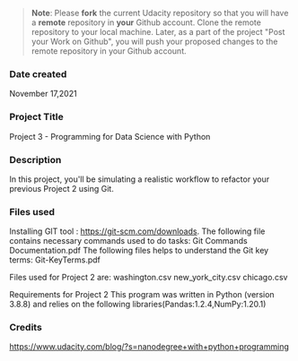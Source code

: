 >**Note**: Please **fork** the current Udacity repository so that you will have a **remote** repository in **your** Github account. Clone the remote repository to your local machine. Later, as a part of the project "Post your Work on Github", you will push your proposed changes to the remote repository in your Github account.

### Date created
November 17,2021

### Project Title
Project 3 - Programming for Data Science with Python

### Description
In this project, you'll be simulating a realistic workflow to refactor your previous Project 2 using Git.

### Files used
Installing GIT tool : https://git-scm.com/downloads.
The following file contains necessary commands used to do tasks:
Git Commands Documentation.pdf
The following files helps to understand the Git key terms:
Git-KeyTerms.pdf

Files used for Project 2 are:
washington.csv
new_york_city.csv
chicago.csv

Requirements for Project 2
This program was written in Python (version 3.8.8) and relies on the following libraries(Pandas:1.2.4,NumPy:1.20.1)

### Credits

https://www.udacity.com/blog/?s=nanodegree+with+python+programming
